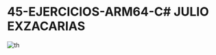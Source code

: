 # 45-EJERCICIOS-ARM64-C# JULIO EXZACARIAS
![th](https://github.com/user-attachments/assets/f3e6727a-8aca-43ce-b586-319ec7e47503)
